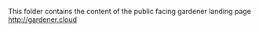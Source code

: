 This folder contains the content of the public 
facing gardener landing page http://gardener.cloud




